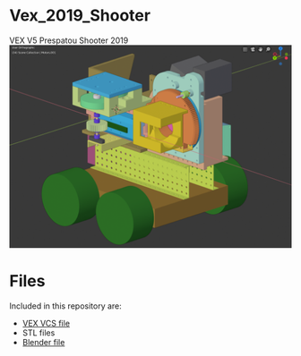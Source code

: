 # Vex_2019_Shooter
VEX V5 Prespatou Shooter 2019
![Shooter Robot](https://github.com/Harmony-Lab/Vex_2019_Shooter/blob/master/images/2019%20Ball%20Thrower.png)
# Files
Included in this repository are:
- [VEX VCS file](https://github.com/lead-harmony-lab/Vex_2019_Shooter/blob/master/ShootRobot.vex)
- STL files
- [Blender file](https://github.com/lead-harmony-lab/Vex_2019_Shooter/blob/master/2019%20Ball%20Thrower.blend)
